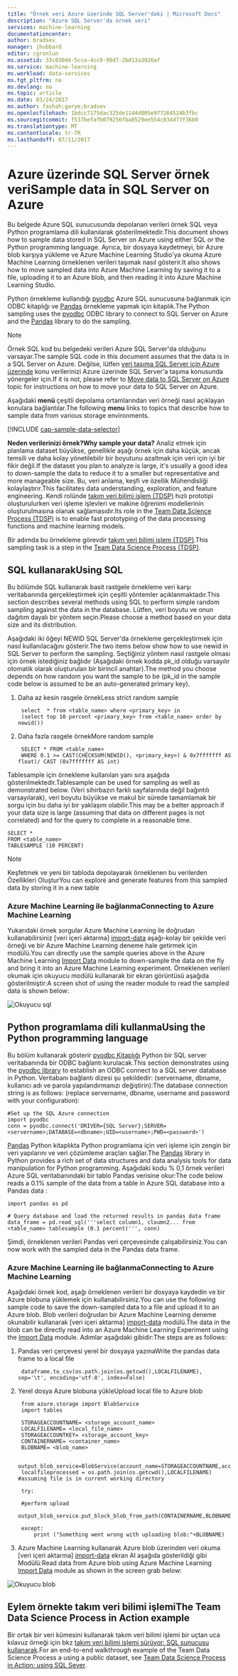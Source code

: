 ```yaml
---
title: "Örnek veri Azure üzerinde SQL Server'daki | Microsoft Docs"
description: "Azure SQL Server'da örnek veri"
services: machine-learning
documentationcenter: 
author: bradsev
manager: jhubbard
editor: cgronlun
ms.assetid: 33c030d4-5cca-4cc9-99d7-2bd13a3926af
ms.service: machine-learning
ms.workload: data-services
ms.tgt_pltfrm: na
ms.devlang: na
ms.topic: article
ms.date: 03/24/2017
ms.author: fashah;garye;bradsev
ms.openlocfilehash: 1bdcc7175dac325de1144d805e977264524b3fbc
ms.sourcegitcommit: f537befafb079256fba0529ee554c034d73f36b0
ms.translationtype: MT
ms.contentlocale: tr-TR
ms.lasthandoff: 07/11/2017
---
```

# <span data-ttu-id="8b83a-103"><a name="heading"></a>Azure üzerinde SQL Server örnek veri</span><span class="sxs-lookup"><span data-stu-id="8b83a-103"><a name="heading"></a>Sample data in SQL Server on Azure</span></span>
<span data-ttu-id="8b83a-104">Bu belgede Azure SQL sunucusunda depolanan verileri örnek SQL veya Python programlama dili kullanılarak gösterilmektedir.</span><span class="sxs-lookup"><span data-stu-id="8b83a-104">This document shows how to sample data stored in SQL Server on Azure using either SQL or the Python programming language.</span></span> <span data-ttu-id="8b83a-105">Ayrıca, bir dosyaya kaydetmeyi, bir Azure blob karşıya yükleme ve Azure Machine Learning Studio'ya okuma Azure Machine Learning örneklenen verileri taşımak nasıl gösterir.</span><span class="sxs-lookup"><span data-stu-id="8b83a-105">It also shows how to move sampled data into Azure Machine Learning by saving it to a file, uploading it to an Azure blob, and then reading it into Azure Machine Learning Studio.</span></span>

<span data-ttu-id="8b83a-106">Python örnekleme kullandığı [pyodbc](https://code.google.com/p/pyodbc/) Azure SQL sunucusuna bağlanmak için ODBC kitaplığı ve [Pandas](http://pandas.pydata.org/) örnekleme yapmak için kitaplık.</span><span class="sxs-lookup"><span data-stu-id="8b83a-106">The Python sampling uses the [pyodbc](https://code.google.com/p/pyodbc/) ODBC library to connect to SQL Server on Azure and the [Pandas](http://pandas.pydata.org/) library to do the sampling.</span></span>

> [!NOTE]
> <span data-ttu-id="8b83a-107">Örnek SQL kod bu belgedeki verileri Azure SQL Server'da olduğunu varsayar.</span><span class="sxs-lookup"><span data-stu-id="8b83a-107">The sample SQL code in this document assumes that the data is in a SQL Server on Azure.</span></span> <span data-ttu-id="8b83a-108">Değilse, lütfen [veri taşıma SQL Server için Azure üzerinde](machine-learning-data-science-move-sql-server-virtual-machine.md) konu verilerinizi Azure üzerinde SQL Server'a taşıma konusunda yönergeler için.</span><span class="sxs-lookup"><span data-stu-id="8b83a-108">If it is not, please refer to [Move data to SQL Server on Azure](machine-learning-data-science-move-sql-server-virtual-machine.md) topic for instructions on how to move your data to SQL Server on Azure.</span></span>
> 
> 

<span data-ttu-id="8b83a-109">Aşağıdaki **menü** çeşitli depolama ortamlarından veri örneği nasıl açıklayan konulara bağlantılar.</span><span class="sxs-lookup"><span data-stu-id="8b83a-109">The following **menu** links to topics that describe how to sample data from various storage environments.</span></span> 

[!INCLUDE [cap-sample-data-selector](../../includes/cap-sample-data-selector.md)]

<span data-ttu-id="8b83a-110">**Neden verilerinizi örnek?**</span><span class="sxs-lookup"><span data-stu-id="8b83a-110">**Why sample your data?**</span></span>
<span data-ttu-id="8b83a-111">Analiz etmek için planlama dataset büyükse, genellikle aşağı örnek için daha küçük, ancak temsili ve daha kolay yönetilebilir bir boyutunu azaltmak için veri için iyi bir fikir değil.</span><span class="sxs-lookup"><span data-stu-id="8b83a-111">If the dataset you plan to analyze is large, it's usually a good idea to down-sample the data to reduce it to a smaller but representative and more manageable size.</span></span> <span data-ttu-id="8b83a-112">Bu, veri anlama, keşfi ve özellik Mühendisliği kolaylaştırır.</span><span class="sxs-lookup"><span data-stu-id="8b83a-112">This facilitates data understanding, exploration, and feature engineering.</span></span> <span data-ttu-id="8b83a-113">Kendi rolünde [takım veri bilimi işlem (TDSP)](https://azure.microsoft.com/documentation/learning-paths/cortana-analytics-process/) hızlı prototipi oluşturulurken veri işleme işlevleri ve makine öğrenimi modellerinin oluşturulmasına olanak sağlamasıdır.</span><span class="sxs-lookup"><span data-stu-id="8b83a-113">Its role in the [Team Data Science Process (TDSP)](https://azure.microsoft.com/documentation/learning-paths/cortana-analytics-process/) is to enable fast prototyping of the data processing functions and machine learning models.</span></span>

<span data-ttu-id="8b83a-114">Bir adımda bu örnekleme görevdir [takım veri bilimi işlem (TDSP)](https://azure.microsoft.com/documentation/learning-paths/cortana-analytics-process/).</span><span class="sxs-lookup"><span data-stu-id="8b83a-114">This sampling task is a step in the [Team Data Science Process (TDSP)](https://azure.microsoft.com/documentation/learning-paths/cortana-analytics-process/).</span></span>

## <span data-ttu-id="8b83a-115"><a name="SQL"></a>SQL kullanarak</span><span class="sxs-lookup"><span data-stu-id="8b83a-115"><a name="SQL"></a>Using SQL</span></span>
<span data-ttu-id="8b83a-116">Bu bölümde SQL kullanarak basit rastgele örnekleme veri karşı veritabanında gerçekleştirmek için çeşitli yöntemler açıklanmaktadır.</span><span class="sxs-lookup"><span data-stu-id="8b83a-116">This section describes several methods using SQL to perform simple random sampling against the data in the database.</span></span> <span data-ttu-id="8b83a-117">Lütfen, veri boyutu ve onun dağıtım dayalı bir yöntem seçin.</span><span class="sxs-lookup"><span data-stu-id="8b83a-117">Please choose a method based on your data size and its distribution.</span></span>

<span data-ttu-id="8b83a-118">Aşağıdaki iki öğeyi NEWID SQL Server'da örnekleme gerçekleştirmek için nasıl kullanılacağını gösterir.</span><span class="sxs-lookup"><span data-stu-id="8b83a-118">The two items below show how to use newid in SQL Server to perform the sampling.</span></span> <span data-ttu-id="8b83a-119">Seçtiğiniz yöntem nasıl rastgele olması için örnek istediğiniz bağlıdır (Aşağıdaki örnek kodda pk_id olduğu varsayılır otomatik olarak oluşturulan bir birincil anahtar).</span><span class="sxs-lookup"><span data-stu-id="8b83a-119">The method you choose depends on how random you want the sample to be (pk_id in the sample code below is assumed to be an auto-generated primary key).</span></span>

1. <span data-ttu-id="8b83a-120">Daha az kesin rasgele örnek</span><span class="sxs-lookup"><span data-stu-id="8b83a-120">Less strict random sample</span></span>
   
        select  * from <table_name> where <primary_key> in 
        (select top 10 percent <primary_key> from <table_name> order by newid())
2. <span data-ttu-id="8b83a-121">Daha fazla rasgele örnek</span><span class="sxs-lookup"><span data-stu-id="8b83a-121">More random sample</span></span> 
   
        SELECT * FROM <table_name>
        WHERE 0.1 >= CAST(CHECKSUM(NEWID(), <primary_key>) & 0x7fffffff AS float)/ CAST (0x7fffffff AS int)

<span data-ttu-id="8b83a-122">Tablesample için örnekleme kullanılan yanı sıra aşağıda gösterilmektedir.</span><span class="sxs-lookup"><span data-stu-id="8b83a-122">Tablesample can be used for sampling as well as demonstrated below.</span></span> <span data-ttu-id="8b83a-123">(Veri sihirbazın farklı sayfalarında değil bağıntılı varsayılarak), veri boyutu büyükse ve makul bir sürede tamamlamak bir sorgu için bu daha iyi bir yaklaşım olabilir.</span><span class="sxs-lookup"><span data-stu-id="8b83a-123">This may be a better approach if your data size is large (assuming that data on different pages is not correlated) and for the query to complete in a reasonable time.</span></span>

    SELECT *
    FROM <table_name> 
    TABLESAMPLE (10 PERCENT)

> [!NOTE]
> <span data-ttu-id="8b83a-124">Keşfetmek ve yeni bir tabloda depolayarak örneklenen bu verilerden Özellikleri Oluştur</span><span class="sxs-lookup"><span data-stu-id="8b83a-124">You can explore and generate features from this sampled data by storing it in a new table</span></span>
> 
> 

### <span data-ttu-id="8b83a-125"><a name="sql-aml"></a>Azure Machine Learning ile bağlanma</span><span class="sxs-lookup"><span data-stu-id="8b83a-125"><a name="sql-aml"></a>Connecting to Azure Machine Learning</span></span>
<span data-ttu-id="8b83a-126">Yukarıdaki örnek sorgular Azure Machine Learning ile doğrudan kullanabilirsiniz [veri içeri aktarma] [ import-data] aşağı-kolay bir şekilde veri örneği ve bir Azure Machine Learning deneme hale getirmek için modülü.</span><span class="sxs-lookup"><span data-stu-id="8b83a-126">You can directly  use the sample queries above in the Azure Machine Learning [Import Data][import-data] module to down-sample the data on the fly and bring it into an Azure Machine Learning experiment.</span></span> <span data-ttu-id="8b83a-127">Örneklenen verileri okumak için okuyucu modülü kullanarak bir ekran görüntüsü aşağıda gösterilmiştir:</span><span class="sxs-lookup"><span data-stu-id="8b83a-127">A screen shot of using the reader module to read the sampled data is shown below:</span></span>

![Okuyucu sql][1]

## <span data-ttu-id="8b83a-129"><a name="python"></a>Python programlama dili kullanma</span><span class="sxs-lookup"><span data-stu-id="8b83a-129"><a name="python"></a>Using the Python programming language</span></span>
<span data-ttu-id="8b83a-130">Bu bölüm kullanarak gösterir [pyodbc Kitaplığı](https://code.google.com/p/pyodbc/) Python bir SQL server veritabanında bir ODBC bağlantı kurulacak.</span><span class="sxs-lookup"><span data-stu-id="8b83a-130">This section demonstrates using the [pyodbc library](https://code.google.com/p/pyodbc/) to establish an ODBC connect to a SQL server database in Python.</span></span> <span data-ttu-id="8b83a-131">Veritabanı bağlantı dizesi şu şekildedir: (servername, dbname, kullanıcı adı ve parola yapılandırmanızı değiştirin):</span><span class="sxs-lookup"><span data-stu-id="8b83a-131">The database connection string is as follows: (replace servername, dbname, username and password with your configuration):</span></span>

    #Set up the SQL Azure connection
    import pyodbc    
    conn = pyodbc.connect('DRIVER={SQL Server};SERVER=<servername>;DATABASE=<dbname>;UID=<username>;PWD=<password>')

<span data-ttu-id="8b83a-132">[Pandas](http://pandas.pydata.org/) Python kitaplıkta Python programlama için veri işleme için zengin bir veri yapılarını ve veri çözümleme araçları sağlar.</span><span class="sxs-lookup"><span data-stu-id="8b83a-132">The [Pandas](http://pandas.pydata.org/) library in Python provides a rich set of data structures and data analysis tools for data manipulation for Python programming.</span></span> <span data-ttu-id="8b83a-133">Aşağıdaki kodu % 0,1 örnek verileri Azure SQL veritabanındaki bir tablo Pandas verisine okur:</span><span class="sxs-lookup"><span data-stu-id="8b83a-133">The code below reads a 0.1% sample of the data from a table in Azure SQL database into a Pandas data :</span></span>

    import pandas as pd

    # Query database and load the returned results in pandas data frame
    data_frame = pd.read_sql('''select column1, cloumn2... from <table_name> tablesample (0.1 percent)''', conn)

<span data-ttu-id="8b83a-134">Şimdi, örneklenen verileri Pandas veri çerçevesinde çalışabilirsiniz.</span><span class="sxs-lookup"><span data-stu-id="8b83a-134">You can now work with the sampled data in the Pandas data frame.</span></span> 

### <span data-ttu-id="8b83a-135"><a name="python-aml"></a>Azure Machine Learning ile bağlanma</span><span class="sxs-lookup"><span data-stu-id="8b83a-135"><a name="python-aml"></a>Connecting to Azure Machine Learning</span></span>
<span data-ttu-id="8b83a-136">Aşağıdaki örnek kod, aşağı örneklenen verileri bir dosyaya kaydedin ve bir Azure blobuna yüklemek için kullanabilirsiniz.</span><span class="sxs-lookup"><span data-stu-id="8b83a-136">You can use the following sample code to save the down-sampled data to a file and upload it to an Azure blob.</span></span> <span data-ttu-id="8b83a-137">Blob verileri doğrudan bir Azure Machine Learning deneme okunabilir kullanarak [veri içeri aktarma] [ import-data] modülü.</span><span class="sxs-lookup"><span data-stu-id="8b83a-137">The data in the blob can be directly read into an Azure Machine Learning Experiment using the [Import Data][import-data] module.</span></span> <span data-ttu-id="8b83a-138">Adımlar aşağıdaki gibidir:</span><span class="sxs-lookup"><span data-stu-id="8b83a-138">The steps are as follows:</span></span> 

1. <span data-ttu-id="8b83a-139">Pandas veri çerçevesi yerel bir dosyaya yazma</span><span class="sxs-lookup"><span data-stu-id="8b83a-139">Write the pandas data frame to a local file</span></span>
   
        dataframe.to_csv(os.path.join(os.getcwd(),LOCALFILENAME), sep='\t', encoding='utf-8', index=False)
2. <span data-ttu-id="8b83a-140">Yerel dosya Azure blobuna yükle</span><span class="sxs-lookup"><span data-stu-id="8b83a-140">Upload local file to Azure blob</span></span>
   
        from azure.storage import BlobService
        import tables
   
        STORAGEACCOUNTNAME= <storage_account_name>
        LOCALFILENAME= <local_file_name>
        STORAGEACCOUNTKEY= <storage_account_key>
        CONTAINERNAME= <container_name>
        BLOBNAME= <blob_name>
   
        output_blob_service=BlobService(account_name=STORAGEACCOUNTNAME,account_key=STORAGEACCOUNTKEY)    
        localfileprocessed = os.path.join(os.getcwd(),LOCALFILENAME) #assuming file is in current working directory
   
        try:
   
        #perform upload
        output_blob_service.put_block_blob_from_path(CONTAINERNAME,BLOBNAME,localfileprocessed)
   
        except:            
            print ("Something went wrong with uploading blob:"+BLOBNAME)
3. <span data-ttu-id="8b83a-141">Azure Machine Learning kullanarak Azure blob üzerinden veri okuma [veri içeri aktarma] [ import-data] ekran Al aşağıda gösterildiği gibi Modülü:</span><span class="sxs-lookup"><span data-stu-id="8b83a-141">Read data from Azure blob using Azure Machine Learning [Import Data][import-data] module as shown in the screen grab below:</span></span>

![Okuyucu blob][2]

## <a name="the-team-data-science-process-in-action-example"></a><span data-ttu-id="8b83a-143">Eylem örnekte takım veri bilimi işlemi</span><span class="sxs-lookup"><span data-stu-id="8b83a-143">The Team Data Science Process in Action example</span></span>
<span data-ttu-id="8b83a-144">Bir ortak bir veri kümesini kullanarak takım veri bilimi işlemi bir uçtan uca kılavuz örneği için bkz [takım veri bilimi işlemi sürüyor: SQL sunucusu kullanarak](machine-learning-data-science-process-sql-walkthrough.md).</span><span class="sxs-lookup"><span data-stu-id="8b83a-144">For an end-to-end walkthrough example of the Team Data Science Process a using a public dataset, see [Team Data Science Process in Action: using SQL Sever](machine-learning-data-science-process-sql-walkthrough.md).</span></span>

[1]: ./media/machine-learning-data-science-sample-sql-server-virtual-machine/reader_database.png
[2]: ./media/machine-learning-data-science-sample-sql-server-virtual-machine/reader_blob.png

[import-data]: https://msdn.microsoft.com/library/azure/4e1b0fe6-aded-4b3f-a36f-39b8862b9004/
